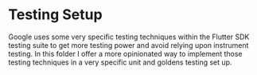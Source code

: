 # Testing Setup

Google uses some very specific testing techniques within the Flutter SDK testing suite to get more testing power and avoid relying upon instrument testing. In this folder I offer a more opinionated way to implement those testing techniques in a very specific unit and goldens testing set up.
